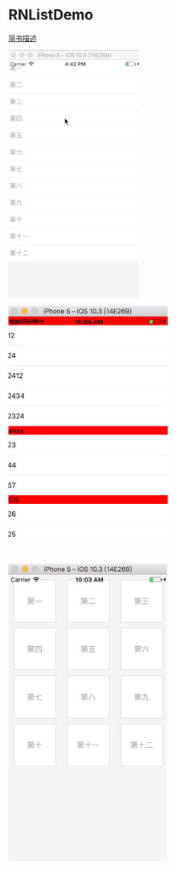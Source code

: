 # RNListDemo

[简书描述](http://url.cn/4ANat57)

![RNListView效果图](https://github.com/linzaifei/RNListDemo/blob/master/RNListView.gif)


![分组ListView](https://github.com/linzaifei/RNListDemo/blob/master/屏幕快照%202017-06-13%2010.03.58.png)


![grid Layout Listview](https://github.com/linzaifei/RNListDemo/blob/master/屏幕快照%202017-06-13%2010.03.36.png)
